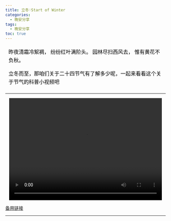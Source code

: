 ```yaml
---
title: 立冬♡Start of Winter
categories:
  - 晚安分享
tags:
  - 晚安分享
toc: true 
---
```




<!-- 昨夜清霜冷絮裯，
纷纷红叶满阶头。
园林尽扫西风去，
惟有黄花不负秋。

立冬而至，那咱们关于二十四节气有了解多少呢，一起来看看这个关于节气的科普小视频吧 -->

<section id="nice" data-tool="mdnice编辑器" data-website="https://www.mdnice.com" style="font-size: 16px; color: black; padding: 0 10px; line-height: 1.6; word-spacing: 0px; letter-spacing: 0px; word-break: break-word; word-wrap: break-word; text-align: left; font-family: Optima-Regular, Optima, PingFangSC-light, PingFangTC-light, 'PingFang SC', Cambria, Cochin, Georgia, Times, 'Times New Roman', serif;"><p data-tool="mdnice编辑器" style="font-size: 16px; padding-top: 8px; padding-bottom: 8px; margin: 0; line-height: 26px; color: black;">昨夜清霜冷絮裯，
纷纷红叶满阶头。
园林尽扫西风去，
惟有黄花不负秋。</p>
<p data-tool="mdnice编辑器" style="font-size: 16px; padding-top: 8px; padding-bottom: 8px; margin: 0; line-height: 26px; color: black;">立冬而至，那咱们关于二十四节气有了解多少呢，一起来看看这个关于节气的科普小视频吧</p>
</section>

---

<p style="text-align:center">
   <video width="480" height="320" controls>
       <source src="/video/147.mp4">
   </video>
</p>
 <p><a href="/video/147.mp4">备用链接</a></p>
 
---






